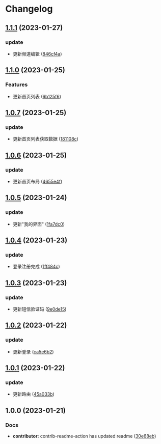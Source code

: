 # Changelog

## [1.1.1](https://github.com/School-of-Website-Engineering/Heimatoutiao/compare/v1.1.0...v1.1.1) (2023-01-27)


### update

* 更新频道编辑 ([846cf4a](https://github.com/School-of-Website-Engineering/Heimatoutiao/commit/846cf4a29cc2307f86b9e1a8b30c3049227796fc))

## [1.1.0](https://github.com/School-of-Website-Engineering/Heimatoutiao/compare/v1.0.7...v1.1.0) (2023-01-25)


### Features

* 更新首页列表 ([6b125f6](https://github.com/School-of-Website-Engineering/Heimatoutiao/commit/6b125f641b79db925fb767bfb789f5702cd1f7ee))

## [1.0.7](https://github.com/School-of-Website-Engineering/Heimatoutiao/compare/v1.0.6...v1.0.7) (2023-01-25)


### update

* 更新首页列表获取数据 ([181108c](https://github.com/School-of-Website-Engineering/Heimatoutiao/commit/181108cd840c84969d441117b4b32683017ba861))

## [1.0.6](https://github.com/School-of-Website-Engineering/Heimatoutiao/compare/v1.0.5...v1.0.6) (2023-01-25)


### update

* 更新首页布局 ([4655e4f](https://github.com/School-of-Website-Engineering/Heimatoutiao/commit/4655e4f73f26de5914aad4aed6b2ab4d8ad0f472))

## [1.0.5](https://github.com/School-of-Website-Engineering/Heimatoutiao/compare/v1.0.4...v1.0.5) (2023-01-24)


### update

* 更新"我的界面" ([1fa7dc0](https://github.com/School-of-Website-Engineering/Heimatoutiao/commit/1fa7dc09ca1fd4f4479118382b0c1574ac21ed3f))

## [1.0.4](https://github.com/School-of-Website-Engineering/Heimatoutiao/compare/v1.0.3...v1.0.4) (2023-01-23)


### update

* 登录注册完成 ([1ff484c](https://github.com/School-of-Website-Engineering/Heimatoutiao/commit/1ff484ccd3d164bdfd6bd783c7b108ebdc4184f3))

## [1.0.3](https://github.com/School-of-Website-Engineering/Heimatoutiao/compare/v1.0.2...v1.0.3) (2023-01-23)


### update

* 更新短信验证码 ([9e0de15](https://github.com/School-of-Website-Engineering/Heimatoutiao/commit/9e0de1513397c3f808c3274964ee989f9e321ef7))

## [1.0.2](https://github.com/School-of-Website-Engineering/Heimatoutiao/compare/v1.0.1...v1.0.2) (2023-01-22)


### update

* 更新登录 ([ca5e6b2](https://github.com/School-of-Website-Engineering/Heimatoutiao/commit/ca5e6b2e9d096ce6709348b0ac8d5aad952308e1))

## [1.0.1](https://github.com/School-of-Website-Engineering/Heimatoutiao/compare/v1.0.0...v1.0.1) (2023-01-22)


### update

* 更新路由 ([45a033b](https://github.com/School-of-Website-Engineering/Heimatoutiao/commit/45a033be740fc3cc0f1ad0c5ab9732b3ada2866d))

## 1.0.0 (2023-01-21)


### Docs

* **contributor:** contrib-readme-action has updated readme ([30e68eb](https://github.com/School-of-Website-Engineering/Heimatoutiao/commit/30e68eb3046b3c1d4d125eb083e240d0298d61c3))
